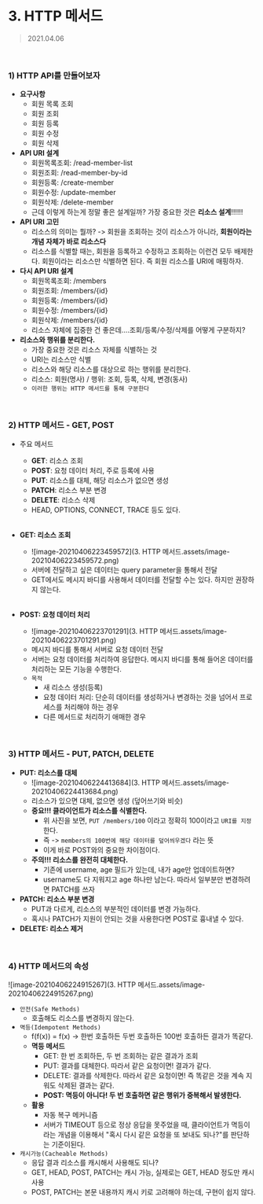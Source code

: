 # 3. HTTP 메서드

> 2021.04.06

<br>

### 1) HTTP API를 만들어보자

- **요구사항**
  - 회원 목록 조회
  - 회원 조회
  - 회원 등록
  - 회원 수정
  - 회원 삭제
- **API URI 설계**
  - 회원목록조회: /read-member-list
  - 회원조회: /read-member-by-id
  - 회원등록: /create-member
  - 회원수정: /update-member
  - 회원삭제: /delete-member
  - 근데 이렇게 하는게 정말 좋은 설계일까? 가장 중요한 것은 **리소스 설계**!!!!!!
- **API URI 고민**
  - 리소스의 의미는 뭘까? -> 회원을 조회하는 것이 리소스가 아니라, **회원이라는 개념 자체가 바로 리소스다**
  - 리소스를 식별할 때는, 회원을 등록하고 수정하고 조회하는 이런건 모두 배제한다. 회원이라는 리소스만 식별하면 된다. 즉 회원 리소스를 URI에 매핑하자.
- **다시 API URI 설계**
  - 회원목록조회: /members
  - 회원조회: /members/{id}
  - 회원등록: /members/{id}
  - 회원수정: /members/{id}
  - 회원삭제: /members/{id}
  - 리소스 자체에 집중한 건 좋은데....조회/등록/수정/삭제를 어떻게 구분하지?
- **리소스와 행위를 분리한다.**
  - 가장 중요한 것은 리소스 자체를 식별하는 것
  - URI는 리소스만 식별
  - 리소스와 해당 리소스를 대상으로 하는 행위를 분리한다.
  - 리소스: 회원(명사)  /  행위: 조회, 등록, 삭제, 변경(동사)
  - `이러한 행위는 HTTP 메서드를 통해 구분한다`

<br>

### 2) HTTP 메서드 - GET, POST

- 주요 메서드

  - **GET**: 리소스 조회
  - **POST**: 요청 데이터 처리, 주로 등록에 사용
  - **PUT**: 리소스를 대체, 해당 리소스가 없으면 생성
  - **PATCH**: 리소스 부분 변경
  - **DELETE**: 리소스 삭제
  - HEAD, OPTIONS, CONNECT, TRACE 등도 있다.

  <br>

- **GET: 리소스 조회**

  - ![image-20210406223459572](3. HTTP 메서드.assets/image-20210406223459572.png)
  - 서버에 전달하고 싶은 데이터는 query parameter을 통해서 전달
  - GET에서도 메시지 바디를 사용해서 데이터를 전달할 수는 있다. 하지만 권장하지 않는다.

  <br>

- **POST: 요청 데이터 처리**

  - ![image-20210406223701291](3. HTTP 메서드.assets/image-20210406223701291.png)
  - 메시지 바디를 통해서 서버로 요청 데이터 전달
  - 서버는 요청 데이터를 처리하여 응답한다. 메시지 바디를 통해 들어온 데이터를 처리하는 모든 기능을 수행한다.
  - `목적`
    - 새 리소스 생성(등록)
    - 요청 데이터 처리: 단순히 데이터를 생성하거나 변경하는 것을 넘어서 프로세스를 처리해야 하는 경우
    - 다른 메서드로 처리하기 애매한 경우

<br>

### 3) HTTP 메서드 - PUT, PATCH, DELETE

- **PUT: 리소스를 대체**
  - ![image-20210406224413684](3. HTTP 메서드.assets/image-20210406224413684.png)
  - 리소스가 있으면 대체, 없으면 생성 (덮어쓰기와 비슷)
  - **중요!!! 클라이언트가 리소스를 식별한다.**
    - 위 사진을 보면, `PUT /members/100` 이라고 정확히 100이라고 `URI를 지정`한다.
    - 즉 -> `members의 100번에 해당 데이터를 덮어씌우겠다` 라는 뜻
    - 이게 바로 POST와의 중요한 차이점이다.
  - **주의!!! 리소스를 완전히 대체한다.**
    - 기존에 username, age 필드가 있는데, 내가 age만 업데이트하면?
    - username도 다 지워지고 age 하나만 남는다. 따라서 일부분만 변경하려면 PATCH를 쓰자
- **PATCH: 리소스 부분 변경**
  - PUT과 다르게, 리소스의 부분적인 데이터를 변경 가능하다.
  - 혹시나 PATCH가 지원이 안되는 것을 사용한다면 POST로 흉내낼 수 있다.
- **DELETE: 리소스 제거**

<br>

### 4) HTTP 메서드의 속성

![image-20210406224915267](3. HTTP 메서드.assets/image-20210406224915267.png)

- `안전(Safe Methods)`
  - 호출해도 리소스를 변경하지 않는다.
- `멱등(Idempotent Methods)`
  - f(f(x)) = f(x) -> 한번 호출하든 두번 호출하든 100번 호출하든 결과가 똑같다.
  - **멱등 메서드**
    - GET: 한 번 조회하든, 두 번 조회하는 같은 결과가 조회
    - PUT: 결과를 대체한다. 따라서 같은 요청이면! 결과가 같다.
    - DELETE: 결과를 삭제한다. 따라서 같은 요청이면! 즉 똑같은 것을 계속 지워도 삭제된 결과는 같다.
    - **POST: 멱등이 아니다! 두 번 호출하면 같은 행위가 중복해서 발생한다.**
  - **활용**
    - 자동 복구 메커니즘
    - 서버가 TIMEOUT 등으로 정상 응답을 못주었을 때, 클라이언트가 멱등이라는 개념을 이용해서 "혹시 다시 같은 요청을 또 보내도 되나?"를 판단하는 기준이된다.
- `캐시가능(Cacheable Methods)`
  - 응답 결과 리소스를 캐시해서 사용해도 되나?
  - GET, HEAD, POST, PATCH는 캐시 가능, 실제로는 GET, HEAD 정도만 캐시 사용
  - POST, PATCH는 본문 내용까지 캐시 키로 고려해야 하는데, 구현이 쉽지 않다.
